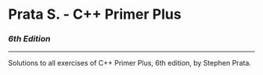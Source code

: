 # Prata S. - C++ Primer Plus
### _6th Edition_

***

Solutions to all exercises of C++ Primer Plus, 6th edition, by Stephen Prata.

